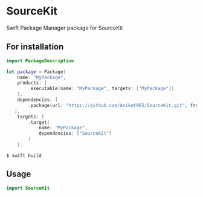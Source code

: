 # SourceKit
Swift Package Manager package for SourceKit

## For installation 

```swift
import PackageDescription

let package = Package(
    name: "MyPackage",
    products: [
        .executable(name: "MyPackage", targets: ["MyPackage"])
    ],
    dependencies: [
        .package(url: "https://github.com/Aniket965/SourceKit.git", from: "1.0.0"),
   ],
    targets: [
        .target(
            name: "MyPackage",
            dependencies: ["SourceKit"]
        )
    ]

```

```
$ swift build
```
## Usage 

```swift
import SourceKit
```
